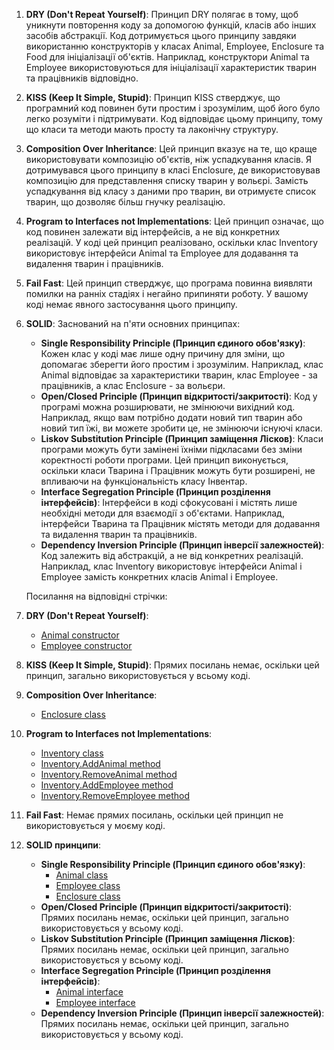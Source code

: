 1. **DRY (Don't Repeat Yourself)**:
  Принцип DRY полягає в тому, щоб уникнути повторення коду за допомогою функцій, класів або інших засобів абстракції. Код дотримується цього принципу завдяки використанню конструкторів у класах Animal, Employee, Enclosure та Food для ініціалізації об'єктів. Наприклад, конструктори Animal та Employee використовуються для ініціалізації характеристик тварин та працівників відповідно.

2. **KISS (Keep It Simple, Stupid)**:
   Принцип KISS стверджує, що програмний код повинен бути простим і зрозумілим, щоб його було легко розуміти і підтримувати. Код відповідає цьому принципу, тому що класи та методи мають просту та лаконічну структуру.

3. **Composition Over Inheritance**:
  Цей принцип вказує на те, що краще використовувати композицію об'єктів, ніж успадкування класів. Я дотримувався цього принципу в класі Enclosure, де використовував композицію для представлення списку тварин у вольєрі. Замість успадкування від класу з даними про тварин, ви отримуєте список тварин, що дозволяє більш гнучку реалізацію.

4. **Program to Interfaces not Implementations**:
   Цей принцип означає, що код повинен залежати від інтерфейсів, а не від конкретних реалізацій. У коді цей принцип реалізовано, оскільки клас Inventory використовує інтерфейси Animal та Employee для додавання та видалення тварин і працівників.

5. **Fail Fast**:
Цей принцип стверджує, що програма повинна виявляти помилки на ранніх стадіях і негайно припиняти роботу. У вашому коді немає явного застосування цього принципу.

6. **SOLID**:
   Заснований на п'яти основних принципах:
   - **Single Responsibility Principle (Принцип єдиного обов'язку)**:
    Кожен клас у коді має лише одну причину для зміни, що допомагає зберегти його простим і зрозумілим. Наприклад, клас Animal відповідає за характеристики тварин, клас Employee - за працівників, а клас Enclosure - за вольєри.
   - **Open/Closed Principle (Принцип відкритості/закритості)**:
    Код у програмі можна розширювати, не змінюючи вихідний код. Наприклад, якщо вам потрібно додати новий тип тварин або новий тип їжі, ви можете зробити це, не змінюючи існуючі класи.
   - **Liskov Substitution Principle (Принцип заміщення Лісков)**:
   Класи програми можуть бути замінені їхніми підкласами без зміни коректності роботи програми. Цей принцип виконується, оскільки класи Тварина і Працівник можуть бути розширені, не впливаючи на функціональність класу Інвентар.
   - **Interface Segregation Principle (Принцип розділення інтерфейсів)**: 
   Інтерфейси в коді сфокусовані і містять лише необхідні методи для взаємодії з об'єктами. Наприклад, інтерфейси Тварина та Працівник містять методи для додавання та видалення тварин та працівників.
   - **Dependency Inversion Principle (Принцип інверсії залежностей)**: 
   Код залежить від абстракцій, а не від конкретних реалізацій. Наприклад, клас Inventory використовує інтерфейси Animal і Employee замість конкретних класів Animal і Employee.

   Посилання на відповідні стрічки:
1. **DRY (Don't Repeat Yourself)**:
   - [Animal constructor](lab_1/Animal.cs#L18-L26)
   - [Employee constructor](lab_1/Employee.cs#L15-L21)

2. **KISS (Keep It Simple, Stupid)**:
   Прямих посилань немає, оскільки цей принцип, загально використовується у всьому коді.

3. **Composition Over Inheritance**:
   - [Enclosure class](lab_1/Enclosure.cs#L6-L12)

4. **Program to Interfaces not Implementations**:
   - [Inventory class](lab_1/Inventory.cs#L7-L8)
   - [Inventory.AddAnimal method](_1/Inventory.cs#L14)
   - [Inventory.RemoveAnimal method](lab_1/Inventory.cs#L18)
   - [Inventory.AddEmployee method](lab_1/Inventory.cs#L22)
   - [Inventory.RemoveEmployee method](lab_1/Inventory.cs#L26)

5. **Fail Fast**:
   Немає прямих посилань, оскільки цей принцип не використовується у моєму коді.

6. **SOLID принципи**:
   - **Single Responsibility Principle (Принцип єдиного обов'язку)**:
     - [Animal class](lab_1/Animal.cs)
     - [Employee class](lab_1/Employee.cs)
     - [Enclosure class](lab_1/Enclosure.cs)
   - **Open/Closed Principle (Принцип відкритості/закритості)**: 
   Прямих посилань немає, оскільки цей принцип, загально використовується у всьому коді.
   - **Liskov Substitution Principle (Принцип заміщення Лісков)**:
   Прямих посилань немає, оскільки цей принцип, загально використовується у всьому коді.
   - **Interface Segregation Principle (Принцип розділення інтерфейсів)**:
     - [Animal interface](lab_1/Animal.cs#L6-L15)
     - [Employee interface](lab_1/Employee.cs#L6-L12)
   - **Dependency Inversion Principle (Принцип інверсії залежностей)**:
   Прямих посилань немає, оскільки цей принцип, загально використовується у всьому коді.

